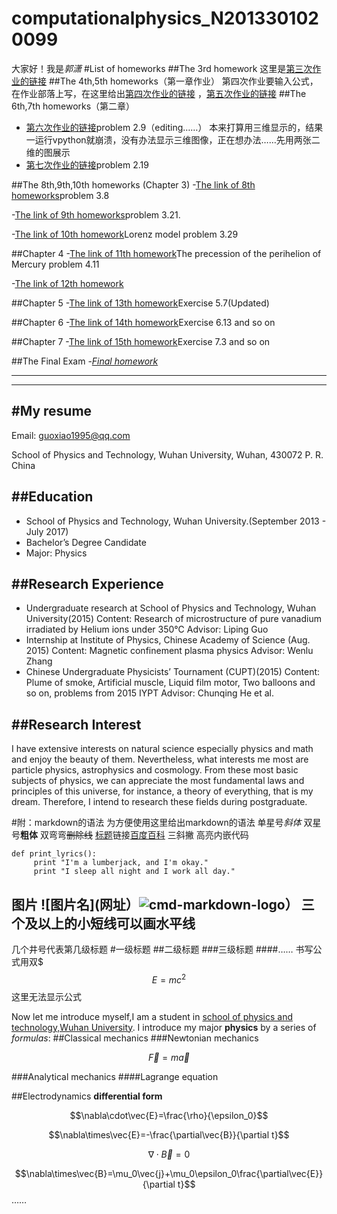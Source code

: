 # computationalphysics_N2013301020099
大家好！我是*郭潇*
#List of homeworks
##The 3rd homework
这里是[第三次作业的链接](https://github.com/guoxiaowhu/computationalphysics_N2013301020099/blob/master/Third%20homework.md)
##The 4th,5th homeworks（第一章作业）
第四次作业要输入公式，在作业部落上写，在这里给出[第四次作业的链接](https://www.zybuluo.com/guoxiaowhu/note/318362)
，[第五次作业的链接](https://www.zybuluo.com/guoxiaowhu/note/338753)
##The 6th,7th homeworks（第二章）
- [第六次作业的链接](https://www.zybuluo.com/guoxiaowhu/note/331396)problem 2.9（editing……）
本来打算用三维显示的，结果一运行vpython就崩溃，没有办法显示三维图像，正在想办法……先用两张二维的图展示
- [第七次作业的链接](https://www.zybuluo.com/guoxiaowhu/note/340088)problem 2.19

##The 8th,9th,10th homeworks (Chapter 3)
-[The link of 8th homeworks](https://www.zybuluo.com/guoxiaowhu/note/346505)problem 3.8

-[The link of 9th homeworks](https://www.zybuluo.com/guoxiaowhu/note/353303)problem 3.21.

-[The link of 10th homework](https://www.zybuluo.com/guoxiaowhu/note/361126)Lorenz model problem 3.29

##Chapter 4
-[The link of 11th homework](https://www.zybuluo.com/guoxiaowhu/note/369633)The precession of the perihelion of Mercury problem 4.11

-[The link of 12th homework](https://www.zybuluo.com/guoxiaowhu/note/377259)

##Chapter 5
-[The link of 13th homework](https://www.zybuluo.com/guoxiaowhu/note/385166)Exercise 5.7(Updated)

##Chapter 6
-[The link of 14th homework](https://www.zybuluo.com/guoxiaowhu/note/391276)Exercise 6.13 and so on

##Chapter 7
-[The link of 15th homework](https://www.zybuluo.com/guoxiaowhu/note/398577)Exercise 7.3 and so on

##The Final Exam
-[*Final homework*](https://github.com/guoxiaowhu/computationalphysics_N2013301020099/blob/master/final%20homework.pdf) 



------

------

#My resume
------

Email: guoxiao1995@qq.com

School of Physics and Technology, 
Wuhan University, Wuhan, 
430072 P. R. China

##Education
------

- School of Physics and Technology, Wuhan University.(September 2013 - July 2017)
- Bachelor’s Degree Candidate 
- Major: Physics

##Research Experience
------

- Undergraduate research at School of Physics and Technology, Wuhan University(2015)
Content: Research of microstructure of pure vanadium irradiated by Helium ions under 350℃
Advisor: Liping Guo
- Internship at Institute of Physics, Chinese Academy of Science (Aug. 2015)
Content: Magnetic confinement plasma physics
Advisor: Wenlu Zhang
- Chinese Undergraduate Physicists’ Tournament (CUPT)(2015)
Content: Plume of smoke, Artificial muscle, Liquid film motor, Two balloons and so on, problems from 2015 IYPT
Advisor: Chunqing He et al.

##Research Interest
------
I have extensive interests on natural science especially physics and math and enjoy the beauty of them. Nevertheless, what interests me most are particle physics, astrophysics and cosmology. From these most basic subjects of physics, we can appreciate the most fundamental laws and principles of this universe, for instance, a theory of everything, that is my dream. Therefore, I intend to research these fields during postgraduate.



#附：markdown的语法
为方便使用这里给出markdown的语法
单星号*斜体*
双星号**粗体**
双弯弯~~删除线~~
[标题](网址)链接[百度百科](http://baike.baidu.com/link?url=svMas-p-HFJSGTJdt9UwlNVtlGGvw1v1us7GIwdKst2r2lBR9JKfBAZ8-yOkpsTEvzMZzVmoywN7eo-MY3Fl3_)
三斜撇 高亮内嵌代码
```
def print_lyrics():
     print "I'm a lumberjack, and I'm okay."
     print "I sleep all night and I work all day."
```
图片 ![图片名](网址）![cmd-markdown-logo](https://www.zybuluo.com/static/img/logo.png)）
三个及以上的小短线可以画水平线
-----
几个井号代表第几级标题
#一级标题
##二级标题
###三级标题
####……
书写公式用双$
$$E=mc^2$$
这里无法显示公式

Now let me introduce myself,I am a student in [school of physics and technology,Wuhan University](http://physics.whu.edu.cn/).
I introduce my major **physics** by a series of *formulas*:
##Classical mechanics
###Newtonian mechanics

$$\vec{F}=m\vec{a}$$

###Analytical mechanics
####Lagrange equation

##Electrodynamics
**differential form**

$$\nabla\cdot\vec{E}=\frac{\rho}{\epsilon_0}$$

$$\nabla\times\vec{E}=-\frac{\partial\vec{B}}{\partial t}$$

$$\nabla\cdot\vec{B}=0$$

$$\nabla\times\vec{B}=\mu_0\vec{j}+\mu_0\epsilon_0\frac{\partial\vec{E}}{\partial t}$$
……
